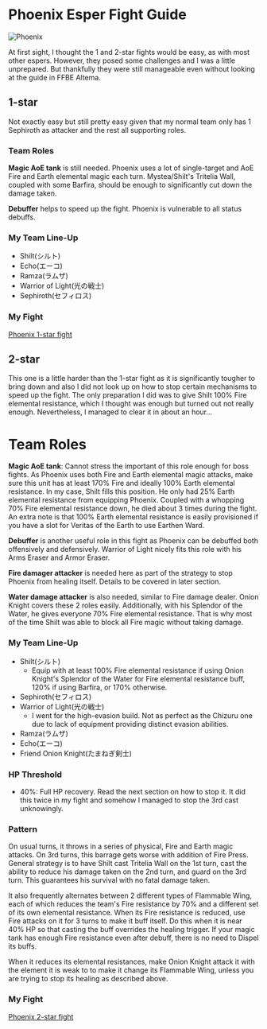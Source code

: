 # Phoenix Esper Fight Guide
![Phoenix](https://vignette4.wikia.nocookie.net/finalfantasy/images/5/5e/FFBE_Phoenix_Artwork_2.png/revision/latest?cb=20170801084923)

At first sight, I thought the 1 and 2-star fights would be easy, as with most other espers. However, they posed some challenges and I was a little unprepared. But thankfully they were still manageable even without looking at the guide in FFBE Altema.

## 1-star
Not exactly easy but still pretty easy given that my normal team only has 1 Sephiroth as attacker and the rest all supporting roles.

### Team Roles
**Magic AoE tank** is still needed. Phoenix uses a lot of single-target and AoE Fire and Earth elemental magic each turn. Mystea/Shilt's Tritelia Wall, coupled with some Barfira, should be enough to significantly cut down the damage taken.

**Debuffer** helps to speed up the fight. Phoenix is vulnerable to all status debuffs.

### My Team Line-Up
* Shilt(シルト)
* Echo(エーコ)
* Ramza(ラムザ)
* Warrior of Light(光の戦士)
* Sephiroth(セフィロス)

### My Fight
[Phoenix 1-star fight](https://www.youtube.com/watch?v=qIqUkkHphbI)

## 2-star
This one is a little harder than the 1-star fight as it is significantly tougher to bring down and also I did not look up on how to stop certain mechanisms to speed up the fight. The only preparation I did was to give Shilt 100% Fire elemental resistance, which I thought was enough but turned out not really enough. Nevertheless, I managed to clear it in about an hour...

# Team Roles
**Magic AoE tank**: Cannot stress the important of this role enough for boss fights. As Phoenix uses both Fire and Earth elemental magic attacks, make sure this unit has at least 170% Fire and ideally 100% Earth elemental resistance. In my case, Shilt fills this position. He only had 25% Earth elemental resistance from equipping Phoenix. Coupled with a whopping 70% Fire elemental resistance down, he died about 3 times during the fight. An extra note is that 100% Earth elemental resistance is easily provisioned if you have a slot for Veritas of the Earth to use Earthen Ward.  

**Debuffer** is another useful role in this fight as Phoenix can be debuffed both offensively and defensively. Warrior of Light nicely fits this role with his Arms Eraser and Armor Eraser.  

**Fire damager attacker** is needed here as part of the strategy to stop Phoenix from healing itself. Details to be covered in later section.  

**Water damage attacker** is also needed, similar to Fire damage dealer. Onion Knight covers these 2 roles easily. Additionally, with his Splendor of the Water, he gives everyone 70% Fire elemental resistance. That is why most of the time Shilt was able to block all Fire magic without taking damage.

### My Team Line-Up
* Shilt(シルト)
  * Equip with at least 100% Fire elemental resistance if using Onion Knight's Splendor of the Water for Fire elemental resistance buff, 120% if using Barfira, or 170% otherwise.
* Sephiroth(セフィロス)
* Warrior of Light(光の戦士)
  * I went for the high-evasion build. Not as perfect as the Chizuru one due to lack of equipment providing distinct evasion abilities.
* Ramza(ラムザ)
* Echo(エーコ)
* Friend Onion Knight(たまねぎ剣士)

### HP Threshold
* 40%: Full HP recovery. Read the next section on how to stop it. It did this twice in my fight and somehow I managed to stop the 3rd cast unknowingly.

### Pattern
On usual turns, it throws in a series of physical, Fire and Earth magic attacks. On 3rd turns, this barrage gets worse with addition of Fire Press. General strategy is to have Shilt cast Tritelia Wall on the 1st turn, cast the ability to reduce his damage taken on the 2nd turn, and guard on the 3rd turn. This guarantees his survival with no fatal damage taken.  

It also frequently alternates between 2 different types of Flammable Wing, each  of which reduces the team's Fire resistance by 70% and a different set of its own elemental resistance. When its Fire resistance is reduced, use Fire attacks on it for 3 turns to make it buff itself. Do this when it is near 40% HP so that casting the buff overrides the healing trigger. If your magic tank has enough Fire resistance even after debuff, there is no need to Dispel its buffs.  

When it reduces its elemental resistances, make Onion Knight attack it with the element it is weak to to make it change its Flammable Wing, unless you are trying to stop its healing as described above.

### My Fight
[Phoenix 2-star fight](https://www.youtube.com/watch?v=-gfIxrGsLaU)